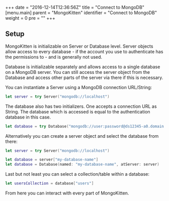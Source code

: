 +++
date = "2016-12-14T12:36:56Z"
title = "Connect to MongoDB"
[menu.main]
  parent = "MongoKitten"
  identifier = "Connect to MongoDB"
  weight = 0
  pre = "<i class='fa'></i>"
+++

## Setup

MongoKitten is initializable on Server or Database level. Server objects allow access to every database - if the account you use to authenticate has the permissions to - and is generally not used.

Database is initializable separately and allows access to a single database on a MongoDB server. You can still access the server object from the Database and access other parts of the server via there if this is necessary.

You can instantiate a Server using a MongoDB connection URL/String:

```swift
let server = try Server("mongodb://localhost")
```

The database also has two initializers. One accepts a connection URL as String. The database which is accessed is equal to the authentication database in this case.

```swift
let database = try Database("mongodb://user:password@ds12345-a0.domain.com:25078,ds12345-a1.domain.com:25078/kitten?replicaSet=rs-ds125078")
```

Alternatively you can create a server object and select the database from there:

```swift
let server = try Server("mongodb://localhost")

let database = server["my-database-name"]
let database = Database(named: "my-database-name", atServer: server)
```

Last but not least you can select a collection/table within a database:

```swift
let usersCollection = database["users"]
```

From here you can interact with every part of MongoKitten.

